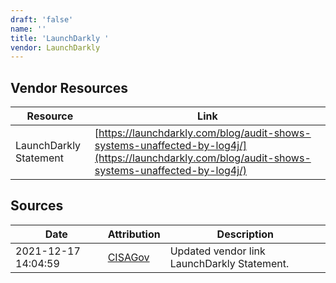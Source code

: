 ```yaml
---
draft: 'false'
name: ''
title: 'LaunchDarkly '
vendor: LaunchDarkly
---
```


## Vendor Resources
| Resource | Link |
| --- | --- |
| LaunchDarkly Statement | [https://launchdarkly.com/blog/audit-shows-systems-unaffected-by-log4j/](https://launchdarkly.com/blog/audit-shows-systems-unaffected-by-log4j/) |



## Sources
| Date | Attribution | Description |
| --- | --- | --- |
| 2021-12-17 14:04:59 | [CISAGov](https://raw.githubusercontent.com/cisagov/log4j-affected-db/develop/README.md) | Updated vendor link LaunchDarkly Statement.  |
